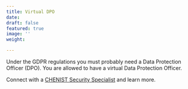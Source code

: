```yaml
---
title: Virtual DPO
date: 
draft: false
featured: true
image: ''
weight: 

---
```

Under the GDPR regulations you must probably need a Data Protection Officer (DPO). You are allowed to have a virtual Data Protection Officer.

Connect with a [CHENIST Security Specialist](https://chen.ist/contact "Contact") and learn more. 